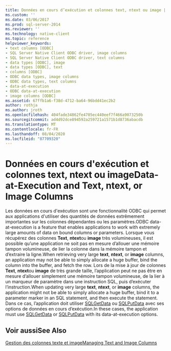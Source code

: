 ```yaml
---
title: Données en cours d’exécution et colonnes text, ntext ou image | Microsoft Docs
ms.custom: ''
ms.date: 03/06/2017
ms.prod: sql-server-2014
ms.reviewer: ''
ms.technology: native-client
ms.topic: reference
helpviewer_keywords:
- text columns [ODBC]
- SQL Server Native Client ODBC driver, image columns
- SQL Server Native Client ODBC driver, text columns
- data types [ODBC], image
- data types [ODBC], text
- columns [ODBC]
- ODBC data types, image columns
- ODBC data types, text columns
- data-at-execution
- ODBC data-at-execution
- image columns [ODBC]
ms.assetid: 67ffb1a6-f38d-4712-ba64-96bdd41ec2b2
author: rothja
ms.author: jroth
ms.openlocfilehash: 404fade34862fe4705ec440eef7f466a9073250b
ms.sourcegitcommit: ad4d92dce894592a259721a1571b1d8736abacdb
ms.translationtype: MT
ms.contentlocale: fr-FR
ms.lasthandoff: 08/04/2020
ms.locfileid: "87709320"
---
```

# <a name="data-at-execution-and-text-ntext-or-image-columns"></a><span data-ttu-id="cac5b-102">Données en cours d'exécution et colonnes text, ntext ou image</span><span class="sxs-lookup"><span data-stu-id="cac5b-102">Data-at-Execution and Text, ntext, or Image Columns</span></span>
  <span data-ttu-id="cac5b-103">Les données en cours d'exécution sont une fonctionnalité ODBC qui permet aux applications d'utiliser des quantités de données extrêmement importantes sur les colonnes dépendantes ou les paramètres.</span><span class="sxs-lookup"><span data-stu-id="cac5b-103">ODBC data-at-execution is a feature that enables applications to work with extremely large amounts of data on bound columns or parameters.</span></span> <span data-ttu-id="cac5b-104">Lorsque vous récupérez des colonnes **Text**, **ntext**ou **image** très volumineuses, il est possible qu’une application ne soit pas en mesure d’allouer une mémoire tampon volumineuse, de lier la colonne dans la mémoire tampon et d’extraire la ligne.</span><span class="sxs-lookup"><span data-stu-id="cac5b-104">When retrieving very large **text**, **ntext**, or **image** columns, an application may not be able to simply allocate a huge buffer, bind the column into the buffer, and fetch the row.</span></span> <span data-ttu-id="cac5b-105">Lors de la mise à jour de colonnes **Text**, **ntext**ou **image** de très grande taille, l’application peut ne pas être en mesure d’allouer simplement une mémoire tampon volumineuse, de la lier à un marqueur de paramètre dans une instruction SQL, puis d’exécuter l’instruction.</span><span class="sxs-lookup"><span data-stu-id="cac5b-105">When updating very large **text**, **ntext**, or **image** columns, the application might not be able to simply allocate a huge buffer, bind it to a parameter marker in an SQL statement, and then execute the statement.</span></span> <span data-ttu-id="cac5b-106">Dans ce cas, l’application doit utiliser [SQLGetData](../native-client-odbc-api/sqlgetdata.md) ou [SQLPutData](../native-client-odbc-api/sqlputdata.md) avec ses options de données en cours d’exécution.</span><span class="sxs-lookup"><span data-stu-id="cac5b-106">In these cases, the application must use [SQLGetData](../native-client-odbc-api/sqlgetdata.md) or [SQLPutData](../native-client-odbc-api/sqlputdata.md) with its data-at-execution options.</span></span>  
  
## <a name="see-also"></a><span data-ttu-id="cac5b-107">Voir aussi</span><span class="sxs-lookup"><span data-stu-id="cac5b-107">See Also</span></span>  
 [<span data-ttu-id="cac5b-108">Gestion des colonnes texte et image</span><span class="sxs-lookup"><span data-stu-id="cac5b-108">Managing Text and Image Columns</span></span>](managing-text-and-image-columns.md)  
  
  
